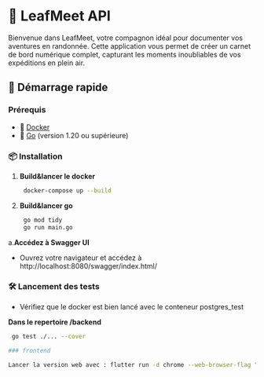 # 🌿 LeafMeet API

Bienvenue dans LeafMeet, votre compagnon idéal pour documenter vos aventures en randonnée. Cette application vous permet de créer un carnet de bord numérique complet, capturant les moments inoubliables de vos expéditions en plein air.

## 🚀 Démarrage rapide

### Prérequis

- 🐳 [Docker](https://www.docker.com/get-started)
- 🐹 [Go](https://golang.org/dl/) (version 1.20 ou supérieure)

### 📦 Installation

1. **Build&lancer le docker**

   ```bash
    docker-compose up --build

   ```

2. **Build&lancer go**

   ```bash
    go mod tidy
    go run main.go
   ```

a.**Accédez à Swagger UI**

- Ouvrez votre navigateur et accédez à http://localhost:8080/swagger/index.html/

### 🛠️ Lancement des tests

- Vérifiez que le docker est bien lancé avec le conteneur postgres_test

**Dans le repertoire /backend**

```bash
 go test ./... --cover

### frontend

Lancer la version web avec : flutter run -d chrome --web-browser-flag "--disable-web-security"
```
